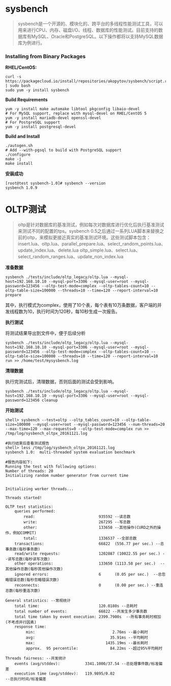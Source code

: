 # sysbench
> sysbench是一个开源的、模块化的、跨平台的多线程性能测试工具，可以用来进行CPU、内存、磁盘I/O、线程、数据库的性能测试。目前支持的数据库有MySQL、Oracle和PostgreSQL。以下操作都将以支持MySQL数据库为例进行。

### Installing from Binary Packages

**RHEL/CentOS:**

```
curl -s https://packagecloud.io/install/repositories/akopytov/sysbench/script.rpm.sh | sudo bash
sudo yum -y install sysbench
```

**Build Requirements**

```
yum -y install make automake libtool pkgconfig libaio-devel
# For MySQL support, replace with mysql-devel on RHEL/CentOS 5
yum -y install mariadb-devel openssl-devel
# For PostgreSQL support
yum -y install postgresql-devel
```

**Build and Install**

```
./autogen.sh
# Add --with-pgsql to build with PostgreSQL support
./configure
make -j
make install
```

**安装成功**

```
[root@test sysbench-1.0]# sysbench --version
sysbench 1.0.9
```

# OLTP测试

>  oltp是针对数据库的基准测试，例如每次对数据库进行优化后执行基准测试来测试不同的配置的tps。sysbench 0.5之后通过一系列LUA脚本来替换之前的oltp，来模拟更接近真实的基准测试环境。这些测试脚本包含：insert.lua、oltp.lua、parallel_prepare.lua、select_random_points.lua、update_index.lua、delete.lua oltp_simple.lua、select.lua、select_random_ranges.lua、update_non_index.lua


**准备数据**

```
sysbench ./tests/include/oltp_legacy/oltp.lua --mysql-host=192.168.10.10 --mysql-port=3306 --mysql-user=root --mysql-password=123456 --oltp-test-mode=complex --oltp-tables-count=10 --oltp-table-size=100000 --threads=10 --time=120 --report-interval=10 prepare
```
其中，执行模式为complex，使用了10个表，每个表有10万条数据，客户端的并发线程数为10，执行时间为120秒，每10秒生成一次报告。

**执行测试**   

将测试结果导出到文件中，便于后续分析
```
sysbench ./tests/include/oltp_legacy/oltp.lua --mysql-host=192.168.10.10 --mysql-port=3306 --mysql-user=root --mysql-password=123456 --oltp-test-mode=complex --oltp-tables-count=10 --oltp-table-size=100000 --threads=10 --time=120 --report-interval=10 run >> /home/test/mysysbench.log
```
**清理数据**  

执行完测试后，清理数据，否则后面的测试会受到影响。
```
sysbench ./tests/include/oltp_legacy/oltp.lua --mysql-host=192.168.10.10 --mysql-port=3306 --mysql-user=root --mysql-password=123456 cleanup
```

**开始测试**

```
shell> sysbench --test=oltp --oltp_tables_count=10 --oltp-table-size=100000 --mysql-user=root --mysql-password=123456 --num-threads=20 --max-time=120 --max-requests=0 --oltp-test-mode=complex run >> /tmp/log/sysbench_oltpx_20161121.log

#执行结束后查看测试报告
shell> less /tmp/log/sysbench_oltpx_20161121.log
sysbench 1.0:  multi-threaded system evaluation benchmark

#报告内容如下:
Running the test with following options:
Number of threads: 20
Initializing random number generator from current time


Initializing worker threads...

Threads started!

OLTP test statistics:
    queries performed:
        read:                            935592 --读总数
        write:                           267295 --写总数
        other:                           133650 --其他操作(CURD之外的操作，例如COMMIT)
        total:                           1336537 --全部总数
    transactions:                        66822  (556.77 per sec.) --总事务数(每秒事务数)
    read/write requests:                 1202887 (10022.55 per sec.) --读写总数(每秒读写次数)
    other operations:                    133650 (1113.58 per sec.)  --其他操作总数(每秒其他操作次数)
    ignored errors:                      6      (0.05 per sec.)  --总忽略错误总数(每秒忽略错误次数)
    reconnects:                          0      (0.00 per sec.) --重连总数(每秒重连次数)

General statistics: --常规统计
    total time:                          120.0180s --总耗时
    total number of events:              66822 --共发生多少事务数
    total time taken by event execution: 2399.7900s  --所有事务耗时相加(不考虑并行因素)
    response time:
         min:                                  2.76ms --最小耗时
         avg:                                 35.91ms --平均耗时
         max:                               1435.19ms --最长耗时
         approx.  95 percentile:              84.22ms --超过95%平均耗时

Threads fairness: --并发统计
    events (avg/stddev):           3341.1000/37.54 --总处理事件数/标准偏差
    execution time (avg/stddev):   119.9895/0.02
--总执行时间/标准偏差
```
